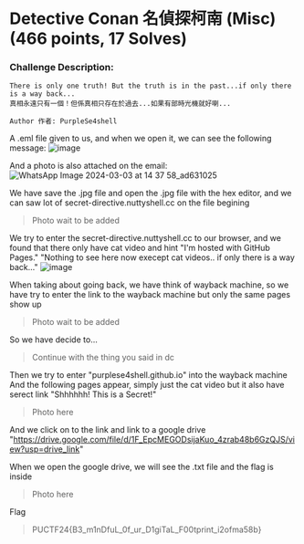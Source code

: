 # Detective Conan 名偵探柯南 (Misc) (466 points, 17 Solves)

### Challenge Description:
```
There is only one truth! But the truth is in the past...if only there is a way back...
真相永遠只有一個！但係真相只存在於過去...如果有部時光機就好喇...

Author 作者: PurpleSe4shell
```

A .eml file given to us, and when we open it, we can see the following message:
![image](https://github.com/Nessie-explode-4/Writeups-PolyU-x-NuttyShell-Cybersecurity-CTF-2024/assets/68149951/bc7cdab8-83ef-4fd6-a3eb-67581699e9fe)


And a photo is also attached on the email:
![WhatsApp Image 2024-03-03 at 14 37 58_ad631025](https://github.com/Nessie-explode-4/Writeups-PolyU-x-NuttyShell-Cybersecurity-CTF-2024/assets/68149951/4d6c0827-8b5b-4f14-8f16-123fd6bd6c43)



We have save the .jpg file and open the .jpg file with the hex editor, and we can saw lot of secret-directive.nuttyshell.cc on the file begining
> Photo wait to be added

We try to enter the secret-directive.nuttyshell.cc to our browser, and we found that there only have cat video and hint
"I'm hosted with GitHub Pages."
"Nothing to see here now execept cat videos.. if only there is a way back..."
![image](https://github.com/Nessie-explode-4/Writeups-PolyU-x-NuttyShell-Cybersecurity-CTF-2024/assets/68149951/777c3162-f4bc-4730-8222-5c47ed55b490)

When taking about going back, we have think of wayback machine, so we have try to enter the link to the wayback machine
but only the same pages show up
> Photo wait to be added

So we have decide to... 
> Continue with the thing you said in dc

Then we try to enter "purplese4shell.github.io" into the wayback machine
And the following pages appear, simply just the cat video but it also have serect link "Shhhhhh! This is a Secret!"
> Photo here

And we click on to the link and link to a google drive "https://drive.google.com/file/d/1F_EpcMEGODsijaKuo_4zrab48b6GzQJS/view?usp=drive_link"

When we open the google drive, we will see the .txt file and the flag is inside
> Photo here

Flag
> PUCTF24{B3_m1nDfuL_0f_ur_D1giTaL_F00tprint_i2ofma58b}
